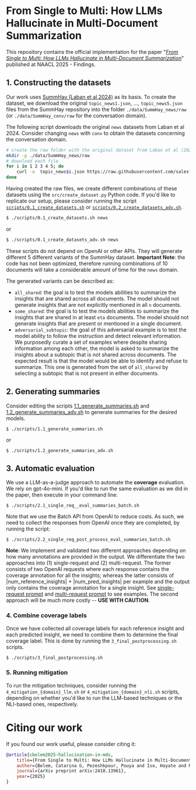 # From Single to Multi: How LLMs Hallucinate in Multi-Document Summarization



This repository contains the official implementation for the paper "[_From Single to Multi: How LLMs Hallucinate in Multi-Document Summarization_](https://arxiv.org/abs/2410.13961)" published at NAACL 2025 - Findings.



## 1. Constructing the datasets

Our work uses [SummHay (Laban et al 2024)](https://github.com/salesforce/summary-of-a-haystack/tree/master) as its basis. To create the dataset, we download the original `topic_news1.json`, ..., `topic_news5.json` files from the SummHay repository into the folder `./data/SummHay_news/raw` (or `./data/SummHay_conv/raw` for the conversation domain). 

The following script downloads the original `news` datasets from Laban et al 2024. Consider changing `news` with `conv` to obtain the datasets concerning the conversation domain.

```bash
# create the raw folder with the original dataset from Laban et al (2024)
mkdir -p ./data/SummHay_news/raw
# download each file
for i in 1 2 3 4 5; do
    curl -o  topic_news$i.json https://raw.githubusercontent.com/salesforce/summary-of-a-haystack/refs/heads/master/data/topic_news$i.json
done
```

Having created the raw files, we create different combinations of these datasets using the `src/create_dataset.py` Python code. If you'd like to replicate our setup, please consider running the script [`scripts/0.1_create_datasets.sh`](./scripts/0.1_create_datasets.sh) or [`scripts/0.2_create_datasets_adv.sh`](./scripts/0.2_create_datasets_adv.sh). 

```bash
$ ./scripts/0.1_create_datasets.sh news
```

or 

```bash
$ ./scripts/0.1_create_datasets_adv.sh news
```

These scripts do not depend on OpenAI or other APIs. They will generate different 5 different variants of the SummHay dataset. **Important Note**: the code has not been optimized, therefore running combinations of 10 documents will take a considerable amount of time for the `news` domain.


The generated variants can be described as: 
- `all_shared`: the goal is to test the models abilities to summarize the insights that are shared across all documents. The model should not generate insights that are not explicitly mentioned in all `n` documents.
- `some_shared`:  the goal is to test the models abilities to summarize the insights that are shared in at least `eta` documents. The model should not generate insights that are present or mentioned in a single document.
- `adversarial_subtopic`: the goal of this adversarial example is to test the model ability to follow the instruction and detect relevant information. We purposedly curate a set of examples where despite sharing information among each other, the model is asked to summarize the insights about a subtopic that is not shared across documents. The expected result is that the model would be able to identify and refuse to summarize. This one is generated from the set of `all_shared` by selecting a subtopic that is not present in either documents.


## 2. Generating summaries

Consider editing the scripts [1.1_generate_summaries.sh](./scripts/1.1_generate_summaries.sh) and [1.2_generate_summaries_adv.sh](./scripts/1.2_generate_summaries_adv.sh) to generate summaries for the desired models.

```batch
$ ./scripts/1.1_generate_summaries.sh
```

or 

```batch
$ ./scripts/1.2_generate_summaries_adv.sh
```

## 3. Automatic evaluation

We use a LLM-as-a-judge approach to automate the **coverage** evaluation. We rely on gpt-4o-mini. If you'd like to run the same evaluation as we did in the paper, then execute in your command line: 

```batch
$ ./scripts/2.1_single_req__eval_summaries_batch.sh
```

Note that we use the Batch API from OpenAI to reduce costs. As such, we 
need to collect the responses from OpenAI once they are completed, by running the script: 

```batch
$ ./scripts/2.2_single_req_post_process_eval_summaries_batch.sh
```

**Note**: We implement and validated two different approaches depending on how many annotations are provided in the output. We differentiate the two approaches into (1) single-request and (2) multi-request. The former consists of two OpenAI requests where each response contains the coverage annotation for all the insights; whereas the latter consists of |num_reference_insights| + |num_pred_insights| per example and the output only contains the coverage annotation for a single insight. See [single-request prompt](./configs/prompts/evaluation/single_request.txt) and [multi-request prompt](./configs/prompts/evaluation/multi_request.txt) to see examples. The second approach will be much more costly -- **USE WITH CAUTION**.

### 4. Combine coverage labels

Once we have collected all coverage labels for each reference insight and each predicted insight, we need to combine them to determine the final coverage label. This is done by running the `3_final_postprocessing.sh` scripts.

```bash
$ ./scripts/3_final_postprocessing.sh
```

### 5. Running mitigation

To run the mitigation techniques, consider running the `4_mitigation_{domain}_llm.sh` or `4_mitigation_{domain}_nli.sh` scripts, depending on whether you'd like to run the LLM-based techniques or the NLI-based ones, respectively.

# Citing our work

If you found our work useful, please consider citing it:

```bibtex
@article{cbelem2025-hallucination-in-mds,
    title={From Single to Multi: How LLMs Hallucinate in Multi-Document Summarization},
    author={Belem, Catarina G, Pezeshkpour, Pouya and Iso, Hayate and Maekawa, Seiji and Bhutani, Nikita and Hruschka, Estevam},
    journal={arXiv preprint arXiv:2410.13961},
    year={2025}
}
```

